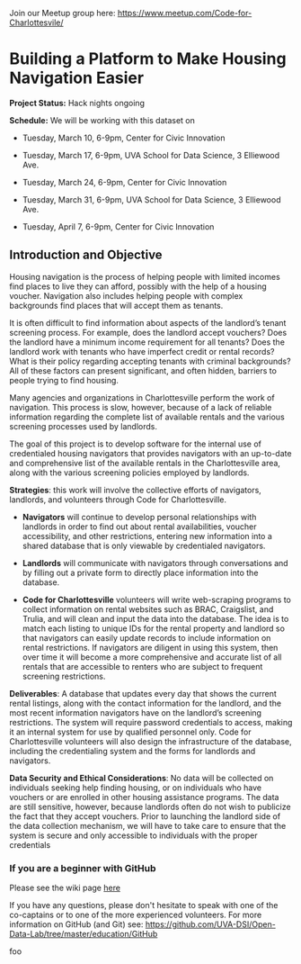 Join our Meetup group here: https://www.meetup.com/Code-for-Charlottesvile/

# Building a Platform to Make Housing Navigation Easier

**Project Status:** Hack nights ongoing

**Schedule:** We will be working with this dataset on

* Tuesday, March 10, 6-9pm, Center for Civic Innovation

* Tuesday, March 17, 6-9pm, UVA School for Data Science, 3 Elliewood Ave.

* Tuesday, March 24, 6-9pm, Center for Civic Innovation

* Tuesday, March 31, 6-9pm, UVA School for Data Science, 3 Elliewood Ave.

* Tuesday, April 7, 6-9pm, Center for Civic Innovation

## Introduction and Objective
Housing navigation is the process of helping people with limited incomes find places to live they can afford, possibly with the help of a housing voucher. Navigation also includes helping people with complex backgrounds find places that will accept them as tenants.

It is often difficult to find information about aspects of the landlord’s tenant screening process. For example, does the landlord accept vouchers? Does the landlord have a minimum income requirement for all tenants? Does the landlord work with tenants who have imperfect credit or rental records? What is their policy regarding accepting tenants with criminal backgrounds? All of these factors can present significant, and often hidden, barriers to people trying to find housing.

Many agencies and organizations in Charlottesville perform the work of navigation. This process is slow, however, because of a lack of reliable information regarding the complete list of available rentals and the various screening processes used by landlords.

The goal of this project is to develop software for the internal use of credentialed housing navigators that provides navigators with an up-to-date and comprehensive list of the available rentals in the Charlottesville area, along with the various screening policies employed by landlords.

**Strategies**: this work will involve the collective efforts of navigators, landlords, and volunteers through Code for Charlottesville.
 
* **Navigators** will continue to develop personal relationships with landlords in order to find out about rental availabilities, voucher accessibility, and other restrictions, entering new information into a shared database that is only viewable by credentialed navigators.

* **Landlords** will communicate with navigators through conversations and by filling out a private form to directly place information into the database.

* **Code for Charlottesville** volunteers will write web-scraping programs to collect information on rental websites such as BRAC, Craigslist, and Trulia, and will clean and input the data into the database. The idea is to match each listing to unique IDs for the rental property and landlord so that navigators can easily update records to include information on rental restrictions. If navigators are diligent in using this system, then over time it will become a more comprehensive and accurate list of all rentals that are accessible to renters who are subject to frequent screening restrictions.
 
**Deliverables**: A database that updates every day that shows the current rental listings, along with the contact information for the landlord, and the most recent information navigators have on the landlord’s screening restrictions. The system will require password credentials to access, making it an internal system for use by qualified personnel only. Code for Charlottesville volunteers will also design the infrastructure of the database, including the credentialing system and the forms for landlords and navigators.

**Data Security and Ethical Considerations**: No data will be collected on individuals seeking help finding housing, or on individuals who have vouchers or are enrolled in other housing assistance programs.
The data are still sensitive, however, because landlords often do not wish to publicize the fact that they accept vouchers. Prior to launching the landlord side of the data collection mechanism, we will have to take care to ensure that the system is secure and only accessible to individuals with the proper credentials

### If you are a beginner with GitHub

Please see the wiki page [here](https://github.com/code-for-charlottesville/housinghub/wiki/Getting-Started-with-Git)

If you have any questions, please don't hesitate to speak with one of the co-captains or to one of the more experienced volunteers. For more information on GitHub (and Git) see: https://github.com/UVA-DSI/Open-Data-Lab/tree/master/education/GitHub





foo
